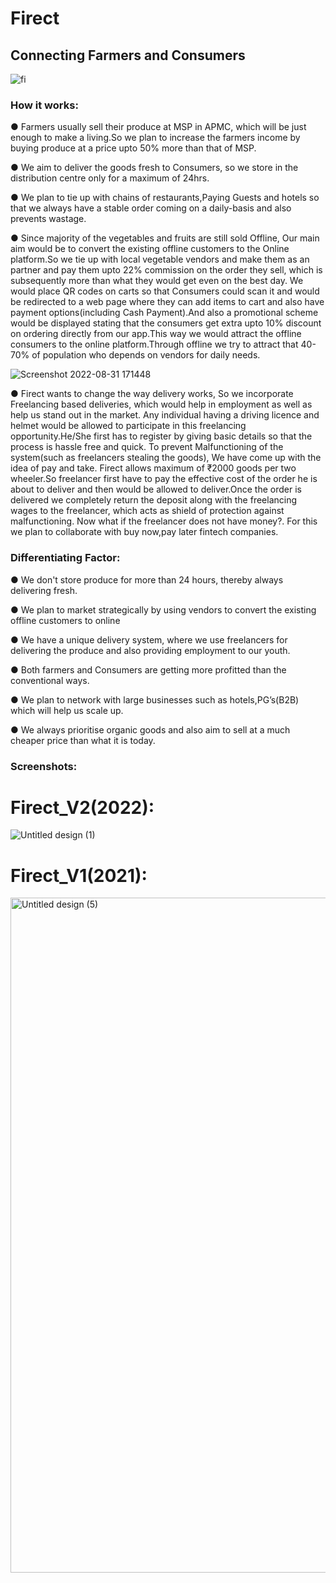 # Firect
## Connecting Farmers and Consumers

![fi](https://user-images.githubusercontent.com/90695071/187675137-9fc49f6b-c1ed-440d-837f-b704f3b94094.png)

### How it works:

● Farmers usually sell their produce at MSP in APMC, which will be just enough
to make a living.So we plan to increase the farmers income by buying
produce at a price upto 50% more than that of MSP.

● We aim to deliver the goods fresh to Consumers, so we store in the
distribution centre only for a maximum of 24hrs.

● We plan to tie up with chains of restaurants,Paying Guests and hotels so that
we always have a stable order coming on a daily-basis and also prevents
wastage.

● Since majority of the vegetables and fruits are still sold Offline, Our main aim
would be to convert the existing offline customers to the Online platform.So
we tie up with local vegetable vendors and make them as an partner and pay
them upto 22% commission on the order they sell, which is subsequently
more than what they would get even on the best day.
We would place QR codes on carts so that Consumers could scan it and
would be redirected to a web page where they can add items to cart and also
have payment options(including Cash Payment).And also a promotional
scheme would be displayed stating that the consumers get extra upto 10%
discount on ordering directly from our app.This way we would attract the
offline consumers to the online platform.Through offline we try to attract that 40-70% of population who depends on
vendors for daily needs.

![Screenshot 2022-08-31 171448](https://user-images.githubusercontent.com/90695071/187674367-82cd6907-24ab-43b9-a55a-4203aa869670.jpg)

● Firect wants to change the way delivery works, So we incorporate
Freelancing based deliveries, which would help in employment as well as
help us stand out in the market.
Any individual having a driving licence and helmet would be allowed to
participate in this freelancing opportunity.He/She first has to register by giving
basic details so that the process is hassle free and quick.
To prevent Malfunctioning of the system(such as freelancers stealing the
goods), We have come up with the idea of pay and take.
Firect allows maximum of ₹2000 goods per two wheeler.So freelancer first
have to pay the effective cost of the order he is about to deliver and then
would be allowed to deliver.Once the order is delivered we completely return
the deposit along with the freelancing wages to the freelancer, which acts as
shield of protection against malfunctioning.
Now what if the freelancer does not have money?. For this we plan to
collaborate with buy now,pay later fintech companies.

### Differentiating Factor:

● We don't store produce for more than 24 hours, thereby always delivering
fresh.

● We plan to market strategically by using vendors to convert the existing offline
customers to online

● We have a unique delivery system, where we use freelancers for delivering
the produce and also providing employment to our youth.

● Both farmers and Consumers are getting more profitted than the conventional
ways.

● We plan to network with large businesses such as hotels,PG’s(B2B) which
will help us scale up.

● We always prioritise organic goods and also aim to sell at a much cheaper
price than what it is today.

### Screenshots:


# Firect_V2(2022):

![Untitled design (1)](https://user-images.githubusercontent.com/90695071/187686785-7a4840dc-de15-4fa7-bcb4-dc3a51da473d.png)

# Firect_V1(2021):

<img width="1080" alt="Untitled design (5)" src="https://user-images.githubusercontent.com/90695071/187938957-b9f9bec9-1638-4339-9879-dd05a2f091ef.png">

